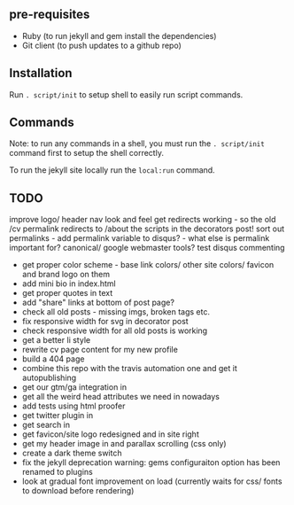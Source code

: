 ## pre-requisites

 * Ruby (to run jekyll and gem install the dependencies)
 * Git client (to push updates to a github repo)

## Installation

Run `. script/init` to setup shell to easily run script commands.

## Commands

Note: to run any commands in a shell, you must run the `. script/init` command first to setup the shell correctly.

To run the jekyll site locally run the `local:run` command.

## TODO

improve logo/ header nav look and feel
get redirects working - so the old /cv permalink redirects to /about
the scripts in the decorators post!
sort out permalinks - add permalink variable to disqus? - what else is permalink important for? canonical/ google webmaster tools?
test disqus commenting

 * get proper color scheme - base link colors/ other site colors/ favicon and brand logo on them
 * add mini bio in index.html
 * get proper quotes in text
 * add "share" links at bottom of post page?
 * check all old posts - missing imgs, broken tags etc.
 * fix responsive width for svg in decorator post
 * check responsive width for all old posts is working
 * get a better li style
 * rewrite cv page content for my new profile
 * build a 404 page
 * combine this repo with the travis automation one and get it autopublishing
 * get our gtm/ga integration in
 * get all the weird head attributes we need in nowadays
 * add tests using html proofer
 * get twitter plugin in
 * get search in
 * get favicon/site logo redesigned and in site right
 * get my header image in and parallax scrolling (css only)
 * create a dark theme switch
 * fix the jekyll deprecation warning: gems configuraiton option has been renamed to plugins
 * look at gradual font improvement on load (currently waits for css/ fonts to download before rendering)
